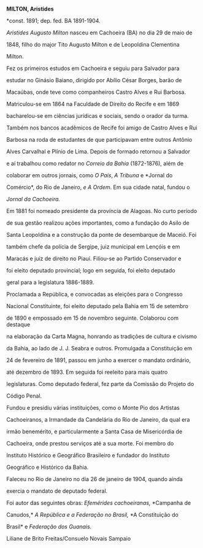 **MILTON, Aristides**



\*const. 1891; dep. fed. BA 1891-1904.



*Aristides Augusto Milton* nasceu em Cachoeira (BA) no dia 29 de maio de

1848, filho do major Tito Augusto Milton e de Leopoldina Clementina

Milton.



Fez os primeiros estudos em Cachoeira e seguiu para Salvador para

estudar no Ginásio Baiano, dirigido por Abílio César Borges, barão de

Macaúbas, onde teve como companheiros Castro Alves e Rui Barbosa.

Matriculou-se em 1864 na Faculdade de Direito do Recife e em 1869

bacharelou-se em ciências jurídicas e sociais, sendo o orador da turma.

Também nos bancos acadêmicos de Recife foi amigo de Castro Alves e Rui

Barbosa na roda de estudantes de que participavam entre outros Antônio

Alves Carvalhal e Plínio de Lima. Depois de formado retornou a Salvador

e aí trabalhou como redator no *Correio da Bahia* (1872-1876), além de

colaborar em outros jornais, como *O País*, *A Tribuna* e *Jornal do

Comércio*, do Rio de Janeiro, *e A Ordem*. Em sua cidade natal, fundou o

*Jornal da Cachoeira.*



Em 1881 foi nomeado presidente da província de Alagoas. No curto período

de sua gestão realizou ações importantes, como a fundação do Asilo de

Santa Leopoldina e a construção da ponte de desembarque de Maceió. Foi

também chefe da polícia de Sergipe, juiz municipal em Lençóis e em

Maracás e juiz de direito no Piauí. Filiou-se ao Partido Conservador e

foi eleito deputado provincial; logo em seguida, foi eleito deputado

geral para a legislatura 1886-1889.



Proclamada a República, e convocadas as eleições para o Congresso

Nacional Constituinte, foi eleito deputado pela Bahia em 15 de setembro

de 1890 e empossado em 15 de novembro seguinte. Colaborou com destaque

na elaboração da Carta Magna, honrando as tradições de cultura e civismo

da Bahia, ao lado de J. J. Seabra e outros. Promulgada a Constituição em

24 de fevereiro de 1891, passou em junho a exercer o mandato ordinário,

até dezembro de 1893. Em seguida foi reeleito para mais quatro

legislaturas. Como deputado federal, fez parte da Comissão do Projeto do

Código Penal.



Fundou e presidiu várias instituições, como o Monte Pio dos Artistas

Cachoeiranos, a Irmandade da Candelária do Rio de Janeiro, da qual era

irmão benemérito, e particularmente a Santa Casa de Misericórdia de

Cachoeira, onde prestou serviços até a sua morte. Foi membro do

Instituto Histórico e Geográfico Brasileiro e fundador do Instituto

Geográfico e Histórico da Bahia.



Faleceu no Rio de Janeiro no dia 26 de janeiro de 1904, quando ainda

exercia o mandato de deputado federal.



Foi autor das seguintes obras: *Efemérides cachoeiranas,* *Campanha de

Canudos,* *A República e a Federação no Brasil,* *A Constituição do

Brasil* e *Federação dos Guanais.*



Liliane de Brito Freitas/Consuelo Novais Sampaio



